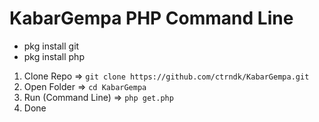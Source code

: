 # KabarGempa PHP Command Line

- pkg install git
- pkg install php

1. Clone Repo => ```git clone https://github.com/ctrndk/KabarGempa.git```
2. Open Folder => ```cd KabarGempa```
3. Run (Command Line) => ```php get.php```
4. Done
